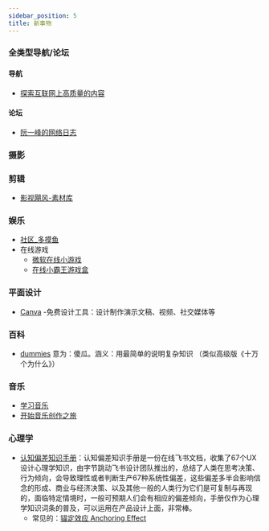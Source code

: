 ```yaml
---
sidebar_position: 5
title: 新事物
---
```

### 全类型导航/论坛
#### 导航
- [探索互联网上高质量的内容](https://immersivetranslate.com/docs/sites/)
#### 论坛
- [阮一峰的网络日志](https://ruanyifeng.com/blog/)


### 摄影
### 剪辑
- [影视飓风-素材库](https://www.ysjf.com/materialLibrary)
### 娱乐
- [社区_多摸鱼](https://duomoyu.com/tabs/community)
- 在线游戏
	- [微软在线小游戏](https://www.msn.cn/zh-cn/play/arcade)
	- [在线小霸王游戏盒](https://nes.heheda.top/)

### 平面设计
-  [Canva](https://www.canva.com/zh_cn/)  -免费设计工具：设计制作演示文稿、视频、社交媒体等

### 百科
- [dummies](https://www.dummies.com/) 意为：傻瓜。涵义：用最简单的说明复杂知识  （类似高级版《十万个为什么》）
### 音乐
- [学习音乐](https://www.musicca.com/zh)
- [开始音乐创作之旅](https://learningmusic.ableton.com/zh-Hans/)

### 心理学
- [认知偏差知识手册](https://s75w5y7vut.feishu.cn/docs/doccn3BatnScBJe7wD7K3S5poFf#o0sYEn)：认知偏差知识手册是一份在线飞书文档，收集了67个UX设计心理学知识，由字节跳动飞书设计团队推出的，总结了人类在思考决策、行为倾向，会导致理性或者判断生产67种系统性偏差，这些偏差多半会影响信念的形成、商业与经济决策、以及其他一般的人类行为它们是可复制与再现的，面临特定情境时，一般可预期人们会有相应的偏差倾向，手册仅作为心理学知识词条的普及，可以运用在产品设计上面，非常棒。
	- 常见的：[锚定效应 Anchoring Effect](https://s75w5y7vut.feishu.cn/docs/doccn3BatnScBJe7wD7K3S5poFf#o0sYEn)
